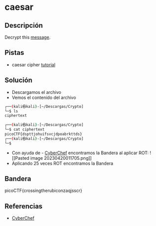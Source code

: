 # caesar




## Descripción
Decrypt this [message](https://jupiter.challenges.picoctf.org/static/6385b895dcb30c74dbd1f0ea271e3563/ciphertext).

## Pistas
- caesar cipher [tutorial](https://learncryptography.com/classical-encryption/caesar-cipher)

## Solución

- Descargamos el archivo
- Vemos el contenido del archivo
``` bash
┌──(kali㉿kali)-[~/Descargas/Crypto]
└─$ ls
ciphertext  
                                                                                                                                                            
┌──(kali㉿kali)-[~/Descargas/Crypto]
└─$ cat ciphertext 
picoCTF{dspttjohuifsvcjdpoabrkttds}                                                                                                                                                            
┌──(kali㉿kali)-[~/Descargas/Crypto]
└─$ 

```

- Con ayuda de  - [CyberChef](https://gchq.github.io/CyberChef/#recipe=ROT13(true,true,false,25)&input=ZHNwdHRqb2h1aWZzdmNqZHBvYWJya3R0ZHM)  encontramos la Bandera al aplicar ROT:
![[Pasted image 20230420011705.png]]
- Aplicando 25 veces ROT encontramos la Bandera

## Bandera 
picoCTF{crossingtherubiconzaqjsscr}

## Referencias
 - [CyberChef](https://gchq.github.io/CyberChef/#recipe=ROT13(true,true,false,25)&input=ZHNwdHRqb2h1aWZzdmNqZHBvYWJya3R0ZHM)
